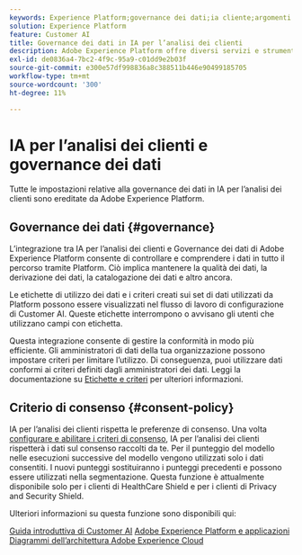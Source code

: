 ```yaml
---
keywords: Experience Platform;governance dei dati;ia cliente;argomenti più comuni
solution: Experience Platform
feature: Customer AI
title: Governance dei dati in IA per l’analisi dei clienti
description: Adobe Experience Platform offre diversi servizi e strumenti che ti consentono di controllare in modo affidabile i dati delle esperienze raccolte al fine di rispettare le pratiche aziendali, gli obblighi legali e il processo di sviluppo.
exl-id: de0836a4-7bc2-4f9c-95a9-c01dd9e2b03f
source-git-commit: e300e57df998836a8c388511b446e90499185705
workflow-type: tm+mt
source-wordcount: '300'
ht-degree: 11%

---
```


# IA per l’analisi dei clienti e governance dei dati

Tutte le impostazioni relative alla governance dei dati in IA per l’analisi dei clienti sono ereditate da Adobe Experience Platform.

## Governance dei dati {#governance}

L’integrazione tra IA per l’analisi dei clienti e Governance dei dati di Adobe Experience Platform consente di controllare e comprendere i dati in tutto il percorso tramite Platform. Ciò implica mantenere la qualità dei dati, la derivazione dei dati, la catalogazione dei dati e altro ancora.

Le etichette di utilizzo dei dati e i criteri creati sui set di dati utilizzati da Platform possono essere visualizzati nel flusso di lavoro di configurazione di Customer AI. Queste etichette interrompono o avvisano gli utenti che utilizzano campi con etichetta.

Questa integrazione consente di gestire la conformità in modo più efficiente. Gli amministratori di dati della tua organizzazione possono impostare criteri per limitare l’utilizzo. Di conseguenza, puoi utilizzare dati conformi ai criteri definiti dagli amministratori dei dati. Leggi la documentazione su [Etichette e criteri](https://experienceleague.adobe.com/docs/analytics-platform/using/cja-dataviews/data-governance.html?lang=it) per ulteriori informazioni.

## Criterio di consenso {#consent-policy}

IA per l’analisi dei clienti rispetta le preferenze di consenso. Una volta [configurare e abilitare i criteri di consenso](https://experienceleague.adobe.com/docs/experience-platform/data-governance/policies/user-guide.html?lang=it#consent-policy), IA per l’analisi dei clienti rispetterà i dati sul consenso raccolti da te. Per il punteggio del modello nelle esecuzioni successive del modello vengono utilizzati solo i dati consentiti. I nuovi punteggi sostituiranno i punteggi precedenti e possono essere utilizzati nella segmentazione. Questa funzione è attualmente disponibile solo per i clienti di HealthCare Shield e per i clienti di Privacy and Security Shield.

Ulteriori informazioni su questa funzione sono disponibili qui:

[Guida introduttiva di Customer AI](../../customer-ai/getting-started.md)
[Adobe Experience Platform e applicazioni](https://experienceleague.adobe.com/docs/blueprints-learn/architecture/architecture-overview/platform-applications.html)
[Diagrammi dell’architettura Adobe Experience Cloud](https://experienceleague.adobe.com/docs/blueprints-learn/architecture/architecture-overview/experience-cloud.html?lang=it)
